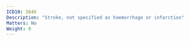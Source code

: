 ```yaml
---
ICD10: I64X
Description: "Stroke, not specified as haemorrhage or infarction"
Matters: No
Weight: 0
---
```

